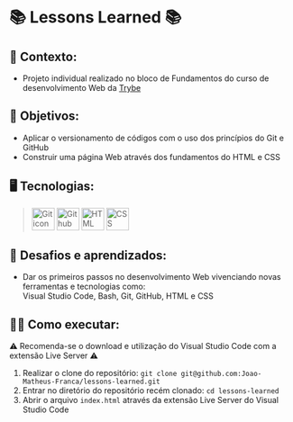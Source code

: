 # 📚 Lessons Learned 📚
## 📝 Contexto: 
* Projeto individual realizado no bloco de Fundamentos do curso de desenvolvimento Web da
<a href="https://www.betrybe.com/">Trybe</a>
## 🎯 Objetivos: 
* Aplicar o versionamento de códigos com o uso dos princípios do Git e GitHub 
* Construir uma página Web através dos fundamentos do HTML e CSS
## 🖥️ Tecnologias:
> <img src="https://cdn.jsdelivr.net/gh/devicons/devicon/icons/git/git-original.svg" height=40 alt="Git icon"/>
> <img src="https://cdn.jsdelivr.net/gh/devicons/devicon/icons/github/github-original.svg" height=40 alt="Github icon"/>
> <img src="https://cdn.jsdelivr.net/gh/devicons/devicon/icons/html5/html5-original.svg" height=40 alt="HTML icon"/>
> <img src="https://cdn.jsdelivr.net/gh/devicons/devicon/icons/css3/css3-original.svg" height=40 alt="CSS icon"/>
## 🧠 Desafios e aprendizados:
* Dar os primeiros passos no desenvolvimento Web vivenciando novas ferramentas e tecnologias como: </br> Visual Studio Code, Bash, Git, GitHub, HTML e CSS
## 👨‍💻 Como executar: 
⚠️ Recomenda-se o download e utilização do Visual Studio Code com a extensão Live Server ⚠️
1. Realizar o clone do repositório: ``` git clone git@github.com:Joao-Matheus-Franca/lessons-learned.git ```
2. Entrar no diretório do repositório recém clonado: ``` cd lessons-learned ``` 
3. Abrir o arquivo ``` index.html ``` através da extensão Live Server do Visual Studio Code
